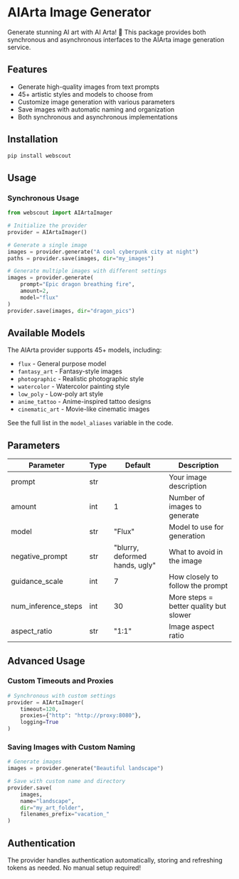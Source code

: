 # AIArta Image Generator

Generate stunning AI art with AI Arta! 🎨 This package provides both synchronous and asynchronous interfaces to the AIArta image generation service.

## Features

- Generate high-quality images from text prompts
- 45+ artistic styles and models to choose from
- Customize image generation with various parameters
- Save images with automatic naming and organization
- Both synchronous and asynchronous implementations

## Installation

```bash
pip install webscout
```

## Usage

### Synchronous Usage

```python
from webscout import AIArtaImager

# Initialize the provider
provider = AIArtaImager()

# Generate a single image
images = provider.generate("A cool cyberpunk city at night")
paths = provider.save(images, dir="my_images")

# Generate multiple images with different settings
images = provider.generate(
    prompt="Epic dragon breathing fire",
    amount=2, 
    model="flux"
)
provider.save(images, dir="dragon_pics")
```


## Available Models

The AIArta provider supports 45+ models, including:

- `flux` - General purpose model
- `fantasy_art` - Fantasy-style images
- `photographic` - Realistic photographic style
- `watercolor` - Watercolor painting style
- `low_poly` - Low-poly art style
- `anime_tattoo` - Anime-inspired tattoo designs
- `cinematic_art` - Movie-like cinematic images

See the full list in the `model_aliases` variable in the code.

## Parameters

| Parameter | Type | Default | Description |
|-----------|------|---------|-------------|
| prompt | str | | Your image description |
| amount | int | 1 | Number of images to generate |
| model | str | "Flux" | Model to use for generation |
| negative_prompt | str | "blurry, deformed hands, ugly" | What to avoid in the image |
| guidance_scale | int | 7 | How closely to follow the prompt |
| num_inference_steps | int | 30 | More steps = better quality but slower |
| aspect_ratio | str | "1:1" | Image aspect ratio |

## Advanced Usage

### Custom Timeouts and Proxies

```python
# Synchronous with custom settings
provider = AIArtaImager(
    timeout=120,
    proxies={"http": "http://proxy:8080"},
    logging=True
)

```

### Saving Images with Custom Naming

```python
# Generate images
images = provider.generate("Beautiful landscape")

# Save with custom name and directory
provider.save(
    images,
    name="landscape",
    dir="my_art_folder",
    filenames_prefix="vacation_"
)
```

## Authentication

The provider handles authentication automatically, storing and refreshing tokens as needed. No manual setup required!
